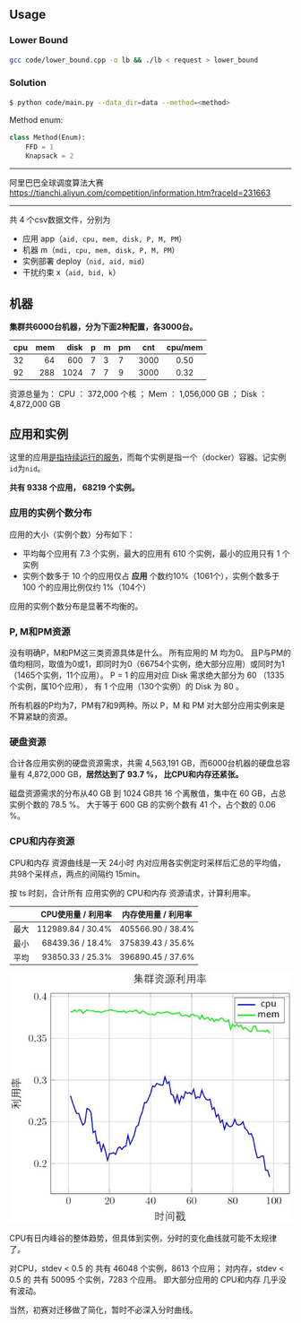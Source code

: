 ## Usage

### Lower Bound

```bash
gcc code/lower_bound.cpp -o lb && ./lb < request > lower_bound
```

### Solution

```bash
$ python code/main.py --data_dir=data --method=<method>
```

Method enum:

```python
class Method(Enum):
    FFD = 1
    Knapsack = 2
```

-----

阿里巴巴全球调度算法大赛
https://tianchi.aliyun.com/competition/information.htm?raceId=231663

-----

共 4 个csv数据文件，分别为
+ 应用 app（`aid, cpu, mem, disk, P, M, PM`）
+ 机器 m（`mdi, cpu, mem, disk, P, M, PM`）  
+ 实例部署 deploy（`nid, aid, mid`）
+ 干扰约束 x（`aid, bid, k`）

## 机器

**集群共6000台机器，分为下面2种配置，各3000台。**

| cpu | mem | disk | p | m | pm | cnt  | cpu/mem |
|-----|----:|-----:|---|---|----|------|:-------:|
| 32  | 64  |  600 | 7 | 3 | 7  | 3000 | 0.50    |
| 92  | 288 | 1024 | 7 | 7 | 9  | 3000 | 0.32    |

资源总量为：
CPU  ：  372,000 个核 ； Mem  ： 1,056,000 GB ； Disk ： 4,872,000 GB

## 应用和实例

这里的应用[是指持续运行的服务](https://tianchi.aliyun.com/forum/new_articleDetail.html?raceId=231663&postsId=5338)，而每个实例是指一个（docker）容器。记实例`id`为`nid`。

**共有 9338 个应用， 68219 个实例。**

### 应用的实例个数分布
 
应用的大小（实例个数）分布如下：
+ 平均每个应用有 7.3 个实例，最大的应用有 610 个实例，最小的应用只有 1 个实例
+ 实例个数多于 10 个的应用仅占 **应用** 个数约10%（1061个），实例个数多于 100 个的应用比例仅约 1%（104个）

应用的实例个数分布是显著不均衡的。

### P, M和PM资源
没有明确P，M和PM这三类资源具体是什么。
所有应用的 M 均为0。
且P与PM的值均相同，取值为0或1，即同时为0（66754个实例，绝大部分应用）或同时为1（1465个实例，11个应用）。
P = 1 的应用对应 Disk 需求绝大部分为 60 （1335个实例，属10个应用）， 有 1 个应用（130个实例）的 Disk 为 80 。

所有机器的P均为7，PM有7和9两种。所以 P，M 和 PM 对大部分应用实例来是不算紧缺的资源。

### 硬盘资源
合计各应用实例的硬盘资源需求，共需 4,563,191 GB，而6000台机器的硬盘总容量有 4,872,000 GB，**居然达到了 93.7 %， 比CPU和内存还紧张。**

磁盘资源需求的分布从40 GB 到 1024 GB共 16 个离散值，集中在 60 GB，占总实例个数的 78.5 %。
大于等于 600 GB 的实例个数有 41 个，占个数的 0.06 %。

### CPU和内存资源

CPU和内存 资源曲线是一天 24小时 内对应用各实例定时采样后汇总的平均值，共98个采样点，两点的间隔约 15min。

按 ts 时刻，合计所有 应用实例的 CPU和内存 资源请求，计算利用率。

|      | CPU使用量 / 利用率 | 内存使用量 / 利用率 |
|------|------------------:|-------------------|
| 最大 | 112989.84 / 30.4% | 405566.90 / 38.4% |
| 最小 |  68439.36 / 18.4% | 375839.43 / 35.6% |
| 平均 |  93850.33 / 25.3% | 396890.45 / 37.6% |

![CPU和内存资源利用率](/utilts.jpg)

CPU有日内峰谷的整体趋势，但具体到实例，分时的变化曲线就可能不太规律了。

对CPU，stdev < 0.5 的 共有 46048 个实例，8613 个应用；
对内存，stdev < 0.5 的 共有 50095 个实例，7283 个应用。
即大部分应用的 CPU和内存 几乎没有波动。

当然，初赛对迁移做了简化，暂时不必深入分时曲线。